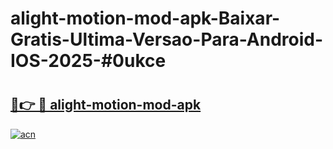 # alight-motion-mod-apk-Baixar-Gratis-Ultima-Versao-Para-Android-IOS-2025-#0ukce

# <h2><a href="https://ainizakaria.my?title=alight-motion-mod-apk&ref=22M">🔗👉 🔴 alight-motion-mod-apk</a></h2>

[![acn](https://github.com/user-attachments/assets/0f9c940e-d8b0-45ae-aac7-cd30a18b3e1c)](https://ainizakaria.my?title=alight-motion-mod-apk&ref=22M)

